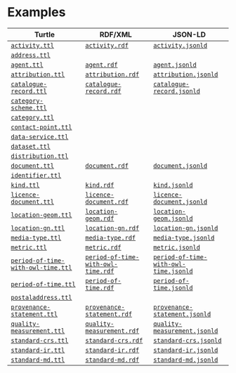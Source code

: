 <h1>Examples</h1>
<table>
<thead>
<tr>
<th>Turtle</th>
<th>RDF/XML</th>
<th>JSON-LD</th>
</tr>
</thead>
<tbody>
<tr>
<td><a href="./activity.ttl"><code>activity.ttl</code></a></td>
<td><a href="./activity.rdf"><code>activity.rdf</code></a></td>
<td><a href="./activity.jsonld"><code>activity.jsonld</code></a></td>
</tr>
<tr>
<td><a href="./address.ttl"><code>address.ttl</code></a></td>
</tr>
<tr>
<td><a href="./agent.ttl"><code>agent.ttl</code></a></td>
<td><a href="./agent.rdf"><code>agent.rdf</code></a></td>
<td><a href="./agent.jsonld"><code>agent.jsonld</code></a></td>
</tr>
<tr>
<td><a href="./attribution.ttl"><code>attribution.ttl</code></a></td>
<td><a href="./attribution.rdf"><code>attribution.rdf</code></a></td>
<td><a href="./attribution.jsonld"><code>attribution.jsonld</code></a></td>
</tr>
<tr>
<td><a href="./catalogue-record.ttl"><code>catalogue-record.ttl</code></a></td>
<td><a href="./catalogue-record.rdf"><code>catalogue-record.rdf</code></a></td>
<td><a href="./catalogue-record.jsonld"><code>catalogue-record.jsonld</code></a></td>
</tr>
<tr>
<td><a href="./category-scheme.ttl"><code>category-scheme.ttl</code></a></td>
</tr>
<tr>
<td><a href="./category.ttl"><code>category.ttl</code></a></td>
</tr>
<tr>
<td><a href="./contact-point.ttl"><code>contact-point.ttl</code></a></td>
</tr>
<tr>
<td><a href="./data-service.ttl"><code>data-service.ttl</code></a></td>
</tr>
<tr>
<td><a href="./dataset.ttl"><code>dataset.ttl</code></a></td>
</tr>
<tr>
<td><a href="./distribution.ttl"><code>distribution.ttl</code></a></td>
</tr>
<tr>
<td><a href="./document.ttl"><code>document.ttl</code></a></td>
<td><a href="./document.rdf"><code>document.rdf</code></a></td>
<td><a href="./document.jsonld"><code>document.jsonld</code></a></td>
</tr>
<tr>
<td><a href="./identifier.ttl"><code>identifier.ttl</code></a></td>
</tr>
<tr>
<td><a href="./kind.ttl"><code>kind.ttl</code></a></td>
<td><a href="./kind.rdf"><code>kind.rdf</code></a></td>
<td><a href="./kind.jsonld"><code>kind.jsonld</code></a></td>
</tr>
<tr>
<td><a href="./licence-document.ttl"><code>licence-document.ttl</code></a></td>
<td><a href="./licence-document.rdf"><code>licence-document.rdf</code></a></td>
<td><a href="./licence-document.jsonld"><code>licence-document.jsonld</code></a></td>
</tr>
<tr>
<td><a href="./location-geom.ttl"><code>location-geom.ttl</code></a></td>
<td><a href="./location-geom.rdf"><code>location-geom.rdf</code></a></td>
<td><a href="./location-geom.jsonld"><code>location-geom.jsonld</code></a></td>
</tr>
<tr>
<td><a href="./location-gn.ttl"><code>location-gn.ttl</code></a></td>
<td><a href="./location-gn.rdf"><code>location-gn.rdf</code></a></td>
<td><a href="./location-gn.jsonld"><code>location-gn.jsonld</code></a></td>
</tr>
<tr>
<td><a href="./media-type.ttl"><code>media-type.ttl</code></a></td>
<td><a href="./media-type.rdf"><code>media-type.rdf</code></a></td>
<td><a href="./media-type.jsonld"><code>media-type.jsonld</code></a></td>
</tr>
<tr>
<td><a href="./metric.ttl"><code>metric.ttl</code></a></td>
<td><a href="./metric.rdf"><code>metric.rdf</code></a></td>
<td><a href="./metric.jsonld"><code>metric.jsonld</code></a></td>
</tr>
<tr>
<td><a href="./period-of-time-with-owl-time.ttl"><code>period-of-time-with-owl-time.ttl</code></a></td>
<td><a href="./period-of-time-with-owl-time.rdf"><code>period-of-time-with-owl-time.rdf</code></a></td>
<td><a href="./period-of-time-with-owl-time.jsonld"><code>period-of-time-with-owl-time.jsonld</code></a></td>
</tr>
<tr>
<td><a href="./period-of-time.ttl"><code>period-of-time.ttl</code></a></td>
<td><a href="./period-of-time.rdf"><code>period-of-time.rdf</code></a></td>
<td><a href="./period-of-time.jsonld"><code>period-of-time.jsonld</code></a></td>
</tr>
<tr>
<td><a href="./postaladdress-agent.ttl"><code>postaladdress.ttl</code></a></td>
</tr>
<tr>
<td><a href="./provenance-statement.ttl"><code>provenance-statement.ttl</code></a></td>
<td><a href="./provenance-statement.rdf"><code>provenance-statement.rdf</code></a></td>
<td><a href="./provenance-statement.jsonld"><code>provenance-statement.jsonld</code></a></td>
</tr>
<tr>
<td><a href="./quality-measurement.ttl"><code>quality-measurement.ttl</code></a></td>
<td><a href="./quality-measurement.rdf"><code>quality-measurement.rdf</code></a></td>
<td><a href="./quality-measurement.jsonld"><code>quality-measurement.jsonld</code></a></td>
</tr>
<tr>
<td><a href="./standard-crs.ttl"><code>standard-crs.ttl</code></a></td>
<td><a href="./standard-crs.rdf"><code>standard-crs.rdf</code></a></td>
<td><a href="./standard-crs.jsonld"><code>standard-crs.jsonld</code></a></td>
</tr>
<tr>
<td><a href="./standard-ir.ttl"><code>standard-ir.ttl</code></a></td>
<td><a href="./standard-ir.rdf"><code>standard-ir.rdf</code></a></td>
<td><a href="./standard-ir.jsonld"><code>standard-ir.jsonld</code></a></td>
</tr>
<tr>
<td><a href="./standard-md.ttl"><code>standard-md.ttl</code></a></td>
<td><a href="./standard-md.rdf"><code>standard-md.rdf</code></a></td>
<td><a href="./standard-md.jsonld"><code>standard-md.jsonld</code></a></td>
</tr>
</tbody>
</table>
